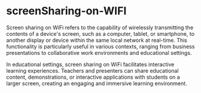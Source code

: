 # screenSharing-on-WIFI

Screen sharing on WiFi refers to the capability of wirelessly transmitting the contents of a device's screen, such as a computer, tablet, or smartphone, to another display or device within the same local network at real-time. This functionality is particularly useful in various contexts, ranging from business presentations to collaborative work environments and educational settings.

In educational settings, screen sharing on WiFi facilitates interactive learning experiences. Teachers and presenters can share educational content, demonstrations, or interactive applications with students on a larger screen, creating an engaging and immersive learning environment.
